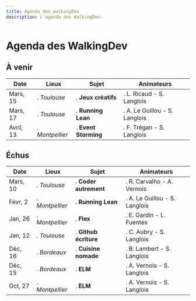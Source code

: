 ```yaml
---
title: Agenda des walkingDev
description: L'agenda des WalkingDev.
---
```


# Agenda des WalkingDev

## À venir
| Date       | Lieux           | Sujet                  | Animateurs                     |
| ---------- | --------------  | ---------------------- | ----------------------------   |
| Mars, 15   | . *Toulouse*    | . **Jeux créatifs**    | . L. Ricaud - S. Langlois      |
| Mars, 17   | . *Toulouse*    | . **Running Lean**     | . A. Le Guillou - S. Langlois  |
| Avril, 13  | . *Montpellier* | . **Event Storming**   | . F. Trégan - S. Langlois      |

## Échus

| Date        | Lieux           | Sujet                 | Animateurs                     |
| ----------  | --------------  | --------------------- | ------------------------------ |
| Mars, 10    | . *Toulouse*    | . **Coder autrement** | . R. Carvalho - A. Vernois     |
| Févr, 2     | . *Montpellier* | . **Running Lean**    | . A. Le Guillou - S. Langlois  |
| Jan, 26     | . *Montpellier* | . **Flex**            | . E. Gardin - L. Fuentes       |
| Jan, 12     | . *Toulouse*    | . **Github écriture** | . C. Aubry - S. Langlois       |
| Déc, 16     | . *Bordeaux*    | . **Cuisine nomade**  | . B. Lambert - S. Langlois     |
| Déc, 15     | . *Bordeaux*    | . **ELM**             | . A. Vernois - S. Langlois     |
| Oct, 27     | . *Montpellier* | . **ELM**             | . A. Vernois - S. Langlois     |
